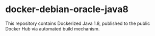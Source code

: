 # docker-debian-oracle-java8
This repository contains Dockerized Java 1.8, published to the public Docker Hub via automated build mechanism.
